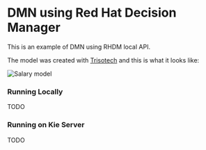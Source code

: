 # DMN using Red Hat Decision Manager

This is an example of DMN using RHDM local API.

The model was created with [Trisotech](http://www.trisotech.com) and this is what it looks like:

![Salary model](https://github.com/jesuino/rhdm-examples/blob/master/RHDM/dmn-salary-simple/dmn_model.png)


### Running Locally

TODO

### Running on Kie Server

TODO
